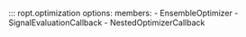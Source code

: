 ::: ropt.optimization
    options:
        members:
            - EnsembleOptimizer
            - SignalEvaluationCallback
            - NestedOptimizerCallback


